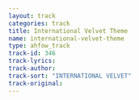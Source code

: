 ```yaml
---
layout: track
categories: track
title: International Velvet Theme
name: international-velvet-theme
type: ahfow_track
track-id: 346
track-lyrics: 
track-author: 
track-sort: "INTERNATIONAL VELVET"
track-original: 
---
```

